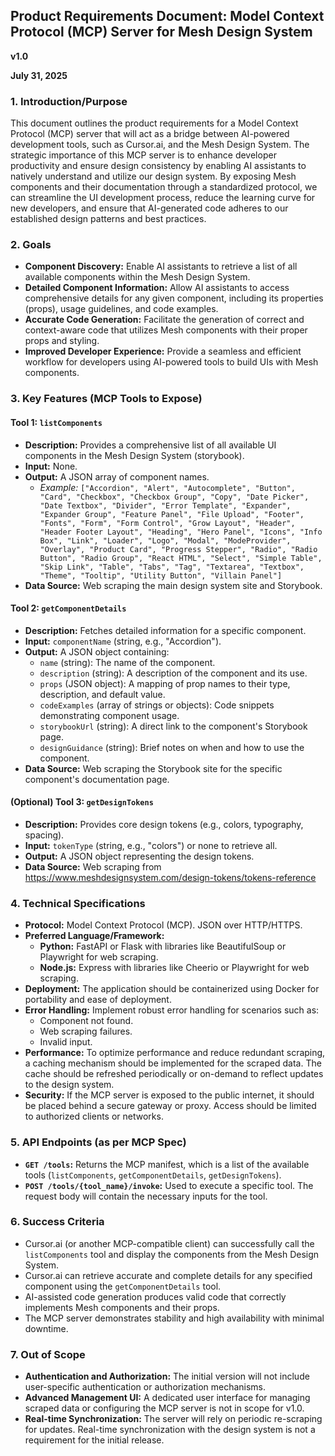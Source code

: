 ## **Product Requirements Document: Model Context Protocol (MCP) Server for Mesh Design System**

**v1.0**

**July 31, 2025**

### **1. Introduction/Purpose**

This document outlines the product requirements for a Model Context Protocol (MCP) server that will act as a bridge between AI-powered development tools, such as Cursor.ai, and the Mesh Design System. The strategic importance of this MCP server is to enhance developer productivity and ensure design consistency by enabling AI assistants to natively understand and utilize our design system. By exposing Mesh components and their documentation through a standardized protocol, we can streamline the UI development process, reduce the learning curve for new developers, and ensure that AI-generated code adheres to our established design patterns and best practices.

### **2. Goals**

- **Component Discovery:** Enable AI assistants to retrieve a list of all available components within the Mesh Design System.
- **Detailed Component Information:** Allow AI assistants to access comprehensive details for any given component, including its properties (props), usage guidelines, and code examples.
- **Accurate Code Generation:** Facilitate the generation of correct and context-aware code that utilizes Mesh components with their proper props and styling.
- **Improved Developer Experience:** Provide a seamless and efficient workflow for developers using AI-powered tools to build UIs with Mesh components.

### **3. Key Features (MCP Tools to Expose)**

#### **Tool 1: `listComponents`**

- **Description:** Provides a comprehensive list of all available UI components in the Mesh Design System (storybook).
- **Input:** None.
- **Output:** A JSON array of component names.
  - _Example:_ `["Accordion", "Alert", "Autocomplete", "Button", "Card", "Checkbox", "Checkbox Group", "Copy", "Date Picker", "Date Textbox", "Divider", "Error Template", "Expander", "Expander Group", "Feature Panel", "File Upload", "Footer", "Fonts", "Form", "Form Control", "Grow Layout", "Header", "Header Footer Layout", "Heading", "Hero Panel", "Icons", "Info Box", "Link", "Loader", "Logo", "Modal", "ModeProvider", "Overlay", "Product Card", "Progress Stepper", "Radio", "Radio Button", "Radio Group", "React HTML", "Select", "Simple Table", "Skip Link", "Table", "Tabs", "Tag", "Textarea", "Textbox", "Theme", "Tooltip", "Utility Button", "Villain Panel"]`
- **Data Source:** Web scraping the main design system site and Storybook.

#### **Tool 2: `getComponentDetails`**

- **Description:** Fetches detailed information for a specific component.
- **Input:** `componentName` (string, e.g., "Accordion").
- **Output:** A JSON object containing:
  - `name` (string): The name of the component.
  - `description` (string): A description of the component and its use.
  - `props` (JSON object): A mapping of prop names to their type, description, and default value.
  - `codeExamples` (array of strings or objects): Code snippets demonstrating component usage.
  - `storybookUrl` (string): A direct link to the component's Storybook page.
  - `designGuidance` (string): Brief notes on when and how to use the component.
- **Data Source:** Web scraping the Storybook site for the specific component's documentation page.

#### **(Optional) Tool 3: `getDesignTokens`**

- **Description:** Provides core design tokens (e.g., colors, typography, spacing).
- **Input:** `tokenType` (string, e.g., "colors") or none to retrieve all.
- **Output:** A JSON object representing the design tokens.
- **Data Source:** Web scraping from https://www.meshdesignsystem.com/design-tokens/tokens-reference

### **4. Technical Specifications**

- **Protocol:** Model Context Protocol (MCP). JSON over HTTP/HTTPS.
- **Preferred Language/Framework:**
  - **Python:** FastAPI or Flask with libraries like BeautifulSoup or Playwright for web scraping.
  - **Node.js:** Express with libraries like Cheerio or Playwright for web scraping.
- **Deployment:** The application should be containerized using Docker for portability and ease of deployment.
- **Error Handling:** Implement robust error handling for scenarios such as:
  - Component not found.
  - Web scraping failures.
  - Invalid input.
- **Performance:** To optimize performance and reduce redundant scraping, a caching mechanism should be implemented for the scraped data. The cache should be refreshed periodically or on-demand to reflect updates to the design system.
- **Security:** If the MCP server is exposed to the public internet, it should be placed behind a secure gateway or proxy. Access should be limited to authorized clients or networks.

### **5. API Endpoints (as per MCP Spec)**

- **`GET /tools`:** Returns the MCP manifest, which is a list of the available tools (`listComponents`, `getComponentDetails`, `getDesignTokens`).
- **`POST /tools/{tool_name}/invoke`:** Used to execute a specific tool. The request body will contain the necessary inputs for the tool.

### **6. Success Criteria**

- Cursor.ai (or another MCP-compatible client) can successfully call the `listComponents` tool and display the components from the Mesh Design System.
- Cursor.ai can retrieve accurate and complete details for any specified component using the `getComponentDetails` tool.
- AI-assisted code generation produces valid code that correctly implements Mesh components and their props.
- The MCP server demonstrates stability and high availability with minimal downtime.

### **7. Out of Scope**

- **Authentication and Authorization:** The initial version will not include user-specific authentication or authorization mechanisms.
- **Advanced Management UI:** A dedicated user interface for managing scraped data or configuring the MCP server is not in scope for v1.0.
- **Real-time Synchronization:** The server will rely on periodic re-scraping for updates. Real-time synchronization with the design system is not a requirement for the initial release.
